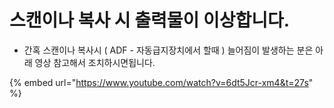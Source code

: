 # 스캔이나 복사 시 출력물이 이상합니다.

* 간혹 스캔이나 복사시 \( ADF - 자동급지장치에서 할때 \) 늘어짐이 발생하는 분은 아래 영상  참고해서 조치하시면됩니다.

{% embed url="https://www.youtube.com/watch?v=6dt5Jcr-xm4&t=27s" %}



